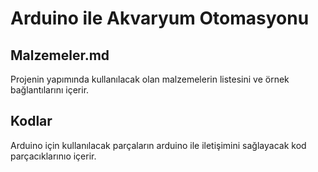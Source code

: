 # Arduino ile Akvaryum Otomasyonu
## Malzemeler.md
Projenin yapımında kullanılacak olan malzemelerin listesini ve örnek bağlantılarını içerir.
## Kodlar
Arduino için kullanılacak parçaların arduino ile iletişimini sağlayacak kod parçacıklarınıo içerir.
